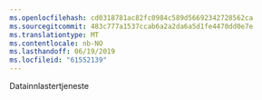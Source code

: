```yaml
---
ms.openlocfilehash: cd0318781ac82fc0984c589d56692342728562ca
ms.sourcegitcommit: 483c777a1537ccab6a2a2da6a5d1fe4470dd0e7e
ms.translationtype: MT
ms.contentlocale: nb-NO
ms.lasthandoff: 06/19/2019
ms.locfileid: "61552139"
---
```

Datainnlastertjeneste